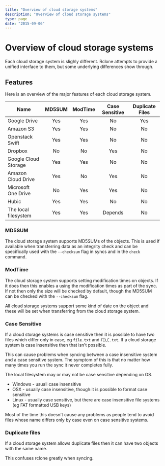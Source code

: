 ```yaml
---
title: "Overview of cloud storage systems"
description: "Overview of cloud storage systems"
type: page
date: "2015-09-06"
---
```


# Overview of cloud storage systems #

Each cloud storage system is slighly different.  Rclone attempts to
provide a unified interface to them, but some underlying differences
show through.

## Features ##

Here is an overview of the major features of each cloud storage system.

| Name                   | MD5SUM  | ModTime | Case Sensitive | Duplicate Files |
| ---------------------- |:-------:|:-------:|:--------------:|:---------------:|
| Google Drive           | Yes     | Yes     | No             | Yes             |
| Amazon S3              | Yes     | Yes     | No             | No              |
| Openstack Swift        | Yes     | Yes     | No             | No              |
| Dropbox                | No      | No      | Yes            | No              |
| Google Cloud Storage   | Yes     | Yes     | No             | No              |
| Amazon Cloud Drive     | Yes     | No      | Yes            | No              |
| Microsoft One Drive    | No      | Yes     | Yes            | No              |
| Hubic                  | Yes     | Yes     | No             | No              |
| The local filesystem   | Yes     | Yes     | Depends        | No              |

### MD5SUM ###

The cloud storage system supports MD5SUMs of the objects.  This
is used if available when transferring data as an integrity check and
can be specifically used with the `--checksum` flag in syncs and in
the `check` command.

### ModTime ###

The cloud storage system supports setting modification times on
objects.  If it does then this enables a using the modification times
as part of the sync.  If not then only the size will be checked by
default, though the MD5SUM can be checked with the `--checksum` flag.

All cloud storage systems support some kind of date on the object and
these will be set when transferring from the cloud storage system.

### Case Sensitive ###

If a cloud storage systems is case sensitive then it is possible to
have two files which differ only in case, eg `file.txt` and
`FILE.txt`.  If a cloud storage system is case insensitive then that
isn't possible.

This can cause problems when syncing between a case insensitive
system and a case sensitive system.  The symptom of this is that no
matter how many times you run the sync it never completes fully.

The local filesystem may or may not be case sensitive depending on OS.

  * Windows - usuall case insensitive
  * OSX - usually case insensitive, though it is possible to format case sensitive
  * Linux - usually case sensitive, but there are case insensitive file systems (eg FAT formatted USB keys)

Most of the time this doesn't cause any problems as people tend to
avoid files whose name differs only by case even on case sensitive
systems.

### Duplicate files ###

If a cloud storage system allows duplicate files then it can have two
objects with the same name.

This confuses rclone greatly when syncing.
